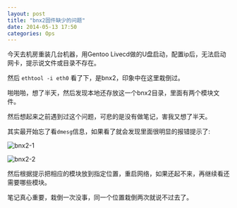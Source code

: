 ```yaml
---
layout: post
title: "bnx2固件缺少的问题"
date: 2014-05-13 17:50
categories: Ops
---
```


今天去机房重装几台机器，用Gentoo Livecd做的U盘启动，配置ip后，无法启动网卡，提示说文件或目录不存在。

然后 `ethtool -i eth0` 看了下，是bnx2，印象中在这里栽倒过。

啪啪啪，想了半天，然后发现本地还存放这一个bnx2目录，里面有两个模块文件。

然后想起来之前遇到过这个问题，可悲的是没有做笔记，害我又想了半天。

其实最开始忘了看`dmesg`信息，如果看了就会发现里面很明显的报错提示了:

![bnx2-1](http://tankywoo-wb.b0.upaiyun.com/bnx2-1.png!small)

![bnx2-2](http://tankywoo-wb.b0.upaiyun.com/bnx2-2.png!small)

然后根据提示把相应的模块放到指定位置，重启网络，如果还起不来，再继续看还需要哪些模块。

笔记真心重要，栽倒一次没事，同一个位置栽倒两次就说不过去了。
